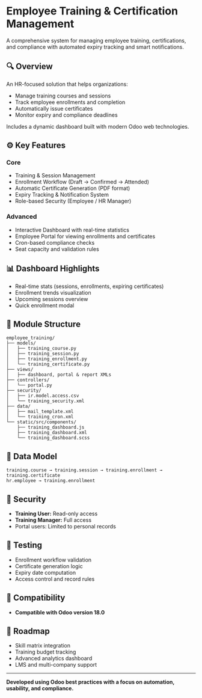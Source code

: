 # Employee Training & Certification Management

A comprehensive system for managing employee training, certifications, and compliance with automated expiry tracking and smart notifications.

## 🔍 Overview
An HR-focused solution that helps organizations:  
- Manage training courses and sessions  
- Track employee enrollments and completion  
- Automatically issue certificates  
- Monitor expiry and compliance deadlines  

Includes a dynamic dashboard built with modern Odoo web technologies.

## ⚙️ Key Features

### Core
- Training & Session Management  
- Enrollment Workflow (Draft → Confirmed → Attended)  
- Automatic Certificate Generation (PDF format)  
- Expiry Tracking & Notification System  
- Role-based Security (Employee / HR Manager)  

### Advanced
- Interactive Dashboard with real-time statistics  
- Employee Portal for viewing enrollments and certificates  
- Cron-based compliance checks  
- Seat capacity and validation rules  

## 📊 Dashboard Highlights
- Real-time stats (sessions, enrollments, expiring certificates)  
- Enrollment trends visualization  
- Upcoming sessions overview  
- Quick enrollment modal  

## 🧩 Module Structure
```
employee_training/
├── models/
│   ├── training_course.py
│   ├── training_session.py
│   ├── training_enrollment.py
│   └── training_certificate.py
├── views/
│   ├── dashboard, portal & report XMLs
├── controllers/
│   └── portal.py
├── security/
│   ├── ir.model.access.csv
│   └── training_security.xml
├── data/
│   ├── mail_template.xml
│   └── training_cron.xml
└── static/src/components/
    ├── training_dashboard.js
    ├── training_dashboard.xml
    └── training_dashboard.scss
```

## 🧠 Data Model
```
training.course → training.session → training.enrollment → training.certificate
hr.employee → training.enrollment
```

## 🔐 Security
- **Training User:** Read-only access  
- **Training Manager:** Full access  
- Portal users: Limited to personal records  

## 🧪 Testing
- Enrollment workflow validation  
- Certificate generation logic  
- Expiry date computation  
- Access control and record rules  

## 🧭 Compatibility
- **Compatible with Odoo version 18.0**

## 🚀 Roadmap
- Skill matrix integration  
- Training budget tracking  
- Advanced analytics dashboard  
- LMS and multi-company support  

---

**Developed using Odoo best practices with a focus on automation, usability, and compliance.**